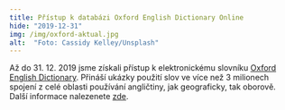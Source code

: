 ```yaml
---
title: Přístup k databázi Oxford English Dictionary Online
hide: "2019-12-31"
img: /img/oxford-aktual.jpg
alt:  "Foto: Cassidy Kelley/Unsplash"
---
```


Až do 31. 12. 2019 jsme získali přístup k elektronickému slovníku [Oxford English Dictionary](http://www.oed.com/). 
Přináší ukázky použití slov ve více než 3 milionech spojení z celé oblasti
používání angličtiny, jak geograficky, tak oborově.  Další informace nalezenete
[zde](http://www.aip.cz/produkty/642-oxford-english-dictionary-online/).
